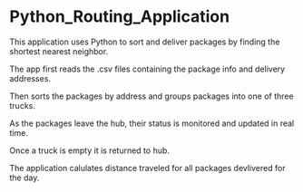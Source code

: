 # Python_Routing_Application

This application uses Python to sort and deliver packages by finding the shortest nearest neighbor.

The app first reads the .csv files containing the package info and delivery addresses.

Then sorts the packages by address and groups packages into one of three trucks.

As the packages leave the hub, their status is monitored and updated in real time.

Once a truck is empty it is returned to hub.

The application calulates distance traveled for all packages devlivered for the day.

